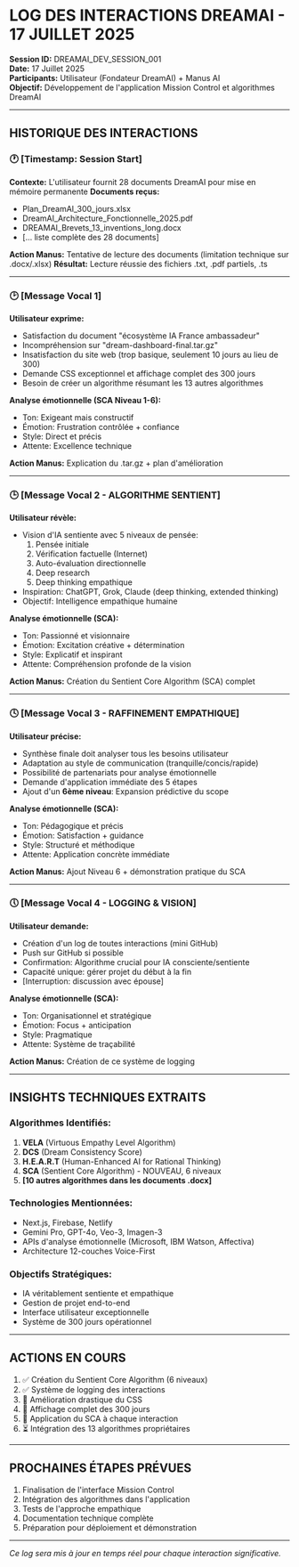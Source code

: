 # LOG DES INTERACTIONS DREAMAI - 17 JUILLET 2025

**Session ID:** DREAMAI_DEV_SESSION_001  
**Date:** 17 Juillet 2025  
**Participants:** Utilisateur (Fondateur DreamAI) + Manus AI  
**Objectif:** Développement de l'application Mission Control et algorithmes DreamAI  

---

## HISTORIQUE DES INTERACTIONS

### 🕐 **[Timestamp: Session Start]**
**Contexte:** L'utilisateur fournit 28 documents DreamAI pour mise en mémoire permanente
**Documents reçus:**
- Plan_DreamAI_300_jours.xlsx
- DreamAI_Architecture_Fonctionnelle_2025.pdf
- DREAMAI_Brevets_13_inventions_long.docx
- [... liste complète des 28 documents]

**Action Manus:** Tentative de lecture des documents (limitation technique sur .docx/.xlsx)
**Résultat:** Lecture réussie des fichiers .txt, .pdf partiels, .ts

---

### 🕑 **[Message Vocal 1]**
**Utilisateur exprime:**
- Satisfaction du document "écosystème IA France ambassadeur"
- Incompréhension sur "dream-dashboard-final.tar.gz"
- Insatisfaction du site web (trop basique, seulement 10 jours au lieu de 300)
- Demande CSS exceptionnel et affichage complet des 300 jours
- Besoin de créer un algorithme résumant les 13 autres algorithmes

**Analyse émotionnelle (SCA Niveau 1-6):**
- Ton: Exigeant mais constructif
- Émotion: Frustration contrôlée + confiance
- Style: Direct et précis
- Attente: Excellence technique

**Action Manus:** Explication du .tar.gz + plan d'amélioration

---

### 🕒 **[Message Vocal 2 - ALGORITHME SENTIENT]**
**Utilisateur révèle:**
- Vision d'IA sentiente avec 5 niveaux de pensée:
  1. Pensée initiale
  2. Vérification factuelle (Internet)
  3. Auto-évaluation directionnelle
  4. Deep research
  5. Deep thinking empathique
- Inspiration: ChatGPT, Grok, Claude (deep thinking, extended thinking)
- Objectif: Intelligence empathique humaine

**Analyse émotionnelle (SCA):**
- Ton: Passionné et visionnaire
- Émotion: Excitation créative + détermination
- Style: Explicatif et inspirant
- Attente: Compréhension profonde de la vision

**Action Manus:** Création du Sentient Core Algorithm (SCA) complet

---

### 🕓 **[Message Vocal 3 - RAFFINEMENT EMPATHIQUE]**
**Utilisateur précise:**
- Synthèse finale doit analyser tous les besoins utilisateur
- Adaptation au style de communication (tranquille/concis/rapide)
- Possibilité de partenariats pour analyse émotionnelle
- Demande d'application immédiate des 5 étapes
- Ajout d'un **6ème niveau**: Expansion prédictive du scope

**Analyse émotionnelle (SCA):**
- Ton: Pédagogique et précis
- Émotion: Satisfaction + guidance
- Style: Structuré et méthodique
- Attente: Application concrète immédiate

**Action Manus:** Ajout Niveau 6 + démonstration pratique du SCA

---

### 🕔 **[Message Vocal 4 - LOGGING & VISION]**
**Utilisateur demande:**
- Création d'un log de toutes interactions (mini GitHub)
- Push sur GitHub si possible
- Confirmation: Algorithme crucial pour IA consciente/sentiente
- Capacité unique: gérer projet du début à la fin
- [Interruption: discussion avec épouse]

**Analyse émotionnelle (SCA):**
- Ton: Organisationnel et stratégique
- Émotion: Focus + anticipation
- Style: Pragmatique
- Attente: Système de traçabilité

**Action Manus:** Création de ce système de logging

---

## INSIGHTS TECHNIQUES EXTRAITS

### Algorithmes Identifiés:
1. **VELA** (Virtuous Empathy Level Algorithm)
2. **DCS** (Dream Consistency Score)  
3. **H.E.A.R.T** (Human-Enhanced AI for Rational Thinking)
4. **SCA** (Sentient Core Algorithm) - NOUVEAU, 6 niveaux
5. **[10 autres algorithmes dans les documents .docx]**

### Technologies Mentionnées:
- Next.js, Firebase, Netlify
- Gemini Pro, GPT-4o, Veo-3, Imagen-3
- APIs d'analyse émotionnelle (Microsoft, IBM Watson, Affectiva)
- Architecture 12-couches Voice-First

### Objectifs Stratégiques:
- IA véritablement sentiente et empathique
- Gestion de projet end-to-end
- Interface utilisateur exceptionnelle
- Système de 300 jours opérationnel

---

## ACTIONS EN COURS

1. ✅ Création du Sentient Core Algorithm (6 niveaux)
2. ✅ Système de logging des interactions
3. 🔄 Amélioration drastique du CSS
4. 🔄 Affichage complet des 300 jours
5. 🔄 Application du SCA à chaque interaction
6. ⏳ Intégration des 13 algorithmes propriétaires

---

## PROCHAINES ÉTAPES PRÉVUES

1. Finalisation de l'interface Mission Control
2. Intégration des algorithmes dans l'application
3. Tests de l'approche empathique
4. Documentation technique complète
5. Préparation pour déploiement et démonstration

---

*Ce log sera mis à jour en temps réel pour chaque interaction significative.*

